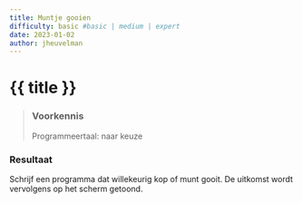 ```yaml
---
title: Muntje gooien
difficulty: basic #basic | medium | expert
date: 2023-01-02
author: jheuvelman
---
```




# {{ title }}

> ### Voorkennis
> Programmeertaal: naar keuze

### Resultaat
Schrijf een programma dat willekeurig kop of munt gooit. De uitkomst
wordt vervolgens op het scherm getoond.
